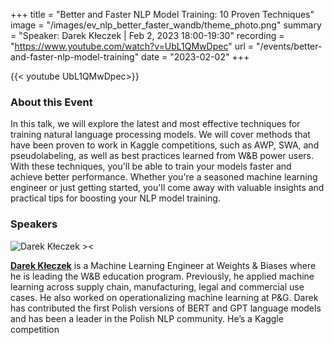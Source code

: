 +++
title = "Better and Faster NLP Model Training: 10 Proven Techniques"
image = "/images/ev_nlp_better_faster_wandb/theme_photo.png"
summary = "Speaker: Darek Kłeczek | Feb 2, 2023 18:00-19:30"
recording = "https://www.youtube.com/watch?v=UbL1QMwDpec"
url = "/events/better-and-faster-nlp-model-training"
date = "2023-02-02"
+++

<!--more-->

{{< youtube  UbL1QMwDpec>}}

<!-- ![Better and Faster NLP Model Training: 10 Proven Techniques><](/images/ev_nlp_better_faster_wandb/EventBanner.jpg) -->

<!-- ### Location

[Munich🥨NLP Discord Server](https://media.licdn.com/dms/image/C4E03AQGYMUWZr1RIXw/profile-displayphoto-shrink_200_200/0/1600865897838?e=1679529600&v=beta&t=aKlV5WJGKyOa91m4whHaHKcNqHuoLCkFLqfL2anNM4Y). -->


### About this Event

In this talk, we will explore the latest and most effective techniques for training natural language processing models. We will cover methods that have been proven to work in Kaggle competitions, such as AWP, SWA, and pseudolabeling, as well as best practices learned from W&B power users. With these techniques, you'll be able to train your models faster and achieve better performance. Whether you're a seasoned machine learning engineer or just getting started, you'll come away with valuable insights and practical tips for boosting your NLP model training.

### Speakers

![Darek Kłeczek ><](https://media.licdn.com/dms/image/C4E03AQGYMUWZr1RIXw/profile-displayphoto-shrink_200_200/0/1600865897838?e=1679529600&v=beta&t=aKlV5WJGKyOa91m4whHaHKcNqHuoLCkFLqfL2anNM4Y)

[**Darek Kłeczek**](https://de.linkedin.com/in/achimliese) is a Machine Learning Engineer at Weights & Biases where he is leading the W&B education program. Previously, he applied machine learning across
supply chain, manufacturing, legal and commercial use cases. He also worked on operationalizing machine learning at P&G. Darek has contributed the first Polish versions of BERT and GPT language models and has been a leader in the Polish NLP community. He’s a Kaggle competition